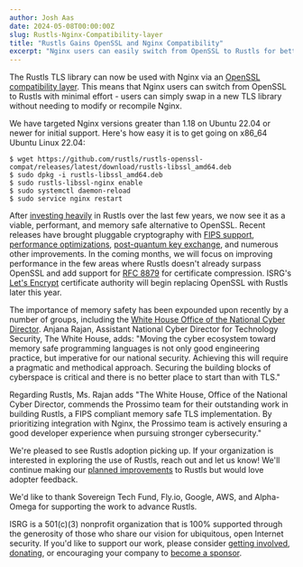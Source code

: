 ```yaml
---
author: Josh Aas
date: 2024-05-08T00:00:00Z
slug: Rustls-Nginx-Compatibility-layer
title: "Rustls Gains OpenSSL and Nginx Compatibility"
excerpt: "Nginx users can easily switch from OpenSSL to Rustls for better security."
---
```


The Rustls TLS library can now be used with Nginx via an [OpenSSL compatibility layer](https://github.com/rustls/rustls-openssl-compat). This means that Nginx users can switch from OpenSSL to Rustls with minimal effort - users can simply swap in a new TLS library without needing to modify or recompile Nginx.

We have targeted Nginx versions greater than 1.18 on Ubuntu 22.04 or newer for initial support. Here's how easy it is to get going on x86_64 Ubuntu Linux 22.04:

```
$ wget https://github.com/rustls/rustls-openssl-compat/releases/latest/download/rustls-libssl_amd64.deb
$ sudo dpkg -i rustls-libssl_amd64.deb
$ sudo rustls-libssl-nginx enable
$ sudo systemctl daemon-reload
$ sudo service nginx restart
```


After [investing heavily](https://www.memorysafety.org/initiative/rustls/) in Rustls over the last few years, we now see it as a viable, performant, and memory safe alternative to OpenSSL. Recent releases have brought pluggable cryptography with [FIPS support](https://www.memorysafety.org/blog/rustls-with-aws-crypto-back-end-and-fips/), [performance optimizations](https://www.memorysafety.org/blog/rustls-performance/), [post-quantum key exchange](https://www.memorysafety.org/blog/pq-key-exchange/), and numerous other improvements. In the coming months, we will focus on improving performance in the few areas where Rustls doesn't already surpass OpenSSL and add  support for [RFC 8879](https://datatracker.ietf.org/doc/html/rfc8879.html) for certificate compression. ISRG's [Let's Encrypt](https://letsencrypt.org/) certificate authority will begin replacing OpenSSL with Rustls later this year.

The importance of memory safety has been expounded upon recently by a number of groups, including the [White House Office of the National Cyber Director](https://www.whitehouse.gov/oncd/briefing-room/2024/02/26/press-release-technical-report/). Anjana Rajan, Assistant National Cyber Director for Technology Security, The White House, adds: "Moving the cyber ecosystem toward memory safe programming languages is not only good engineering practice, but imperative for our national security. Achieving this will require a pragmatic and methodical approach. Securing the building blocks of cyberspace is critical and there is no better place to start than with TLS."

Regarding Rustls, Ms. Rajan adds "The White House, Office of the National Cyber Director, commends the Prossimo team for their outstanding work in building Rustls, a FIPS compliant memory safe TLS implementation. By prioritizing integration with Nginx, the Prossimo team is actively ensuring a good developer experience when pursuing stronger cybersecurity."

We're pleased to see Rustls adoption picking up. If your organization is interested in exploring the use of Rustls, reach out and let us know! We'll continue making our [planned improvements](https://github.com/rustls/rustls/blob/main/ROADMAP.md) to Rustls but would love adopter feedback.

We'd like to thank Sovereign Tech Fund, Fly.io, Google, AWS, and Alpha-Omega for supporting the work to advance Rustls.

ISRG is a 501(c)(3) nonprofit organization that is 100% supported through the generosity of those who share our vision for ubiquitous, open Internet security. If you'd like to support our work, please consider [getting involved](https://www.abetterinternet.org/getinvolved/), [donating](https://www.abetterinternet.org/donate/), or encouraging your company to [become a sponsor](https://www.abetterinternet.org/sponsor/).
